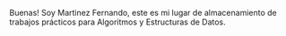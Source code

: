 Buenas!
Soy Martinez Fernando, este es mi lugar de almacenamiento de trabajos prácticos para Algoritmos y Estructuras de Datos.
